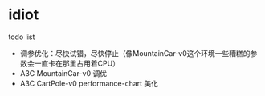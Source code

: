 # idiot

todo list
* 调参优化：尽快试错，尽快停止（像MountainCar-v0这个环境一些糟糕的参数会一直卡在那里占用着CPU）
* A3C MountainCar-v0 调优
* A3C CartPole-v0 performance-chart 美化
